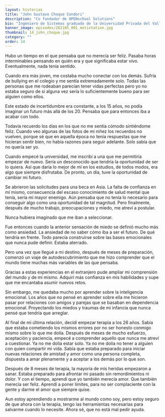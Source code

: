 ```yaml
---
layout: historias
title: "John Gustavo Choque Condori"
description: "Co fundador de OPENschool Solutions"
bio: "Ingeniero de Sistemas graduado de la Universidad Privada del Valle. Co fundador de OPENschool Solutions. Co-fundador de Quantic Games, un equipo de desarrollo de juegos premiado por la ABV el 2019; Empoderando Juventudes La Paz, una organizacion para crear impacto en el ambito de equidad de genero y medioambiente. Ganador de concursos de escritura nacionales, JCI TOYP Bolivia 2019, y becas en Noruega, Japon y Estados Unidos. Expositor en eventos de tecnologia en Italia, Suiza y Alemania."
banner_image: episodes/202105_001_motivtation.jpg
thumbnail: 14_john_choque.jpg
category: ""
order: 14
---
```


Hubo un tiempo en el que pensaba que no merecía ser feliz. Pasaba horas interminables pensando en quién era y que significaba estar vivo. Eventualmente, nada tenía sentido.

Cuando era más joven, me costaba mucho conectar con los demás. Sufría de bullying en el colegio y me sentía extremadamente solo. Todas las personas que me rodeaban parecían tener vidas perfectas pero yo no estaba seguro de si alguna vez sería lo suficientemente bueno para ser alguien como ellos.

Este estado de incertidumbre era constante, a los 15 años, no podía imaginar un futuro más allá de los 20. Pensaba que para entonces iba a acabar con todo.

Todavía recuerdo los días en los que no me sentía cómodo sintiéndome feliz. Cuando veo algunas de las fotos de mi niñez los recuerdos no vuelven, porque sé que en aquella época no tenía respuestas que me hicieran sentir bien, no había razones para seguir adelante. Solo sabía que no quería ser yo.

Cuando empecé la universidad, me inscribí a una que me permitiría empezar de nuevo. Sería un desconocido que tendría la oportunidad de ser lo quiera. Así que daría lo mejor de mí en los estudios, de todos modos, era algo que siempre disfrutaba. De pronto, un día, tuve la oportunidad de cambiar mi futuro.

Se abrieron las solicitudes para una beca en Asia. La falta de confianza en mí mismo, consecuencia del escaso conocimiento de salud mental que tenía, sería mi mayor enemigo. Aún pensaba que no tenía lo necesario para conseguir algo como una oportunidad de tal magnitud. Pero finalmente, después de mucho trabajo, preocupaciones y miedo, me atreví a postular.

Nunca hubiera imaginado que me iban a seleccionar. 

Fue entonces cuando la anterior sensación de miedo se definió mucho más como ansiedad. La ansiedad de no saber cómo iba a ser el futuro. De qué tendría en frente. Todo parecía construirse sobre las bases emocionales que nunca pude definir. Estaba aterrado.

Pero una vez que llegué a mi destino, después de meses de preparación, comenzó un viaje de autodescubrimiento que me hizo comprender que el mundo tiene muchas más variables de las que pensaba.

Gracias a estas experiencias en el extranjero pude ampliar mi comprensión del mundo y de mí mismo. Adquirí más confianza en mis habilidades y supe que me encantaba asumir nuevos retos.

Sin embargo, me quedaba mucho por aprender sobre la inteligencia emocional. Los años que no pensé en aprender sobre ella me hicieron pasar por relaciones con amigos y parejas que se basaban en dependencia emocional. Proyectando los miedos y traumas de mi infancia que nunca pensé que tendría que arreglar.

Al final de mi última relación, decidí empezar terapia a los 26 años. Sabía que estaba cometiendo los mismos errores por no ser honesto conmigo mismo sobre lo que me dolía. Después de meses de mucho esfuerzo, aceptación y paciencia, empecé a comprender aquello que nunca me atreví a cuestionar. Ya no me dolía estar solo. Ya no me dolía no tener a alguien con quien compartir mi vida. Sabía que estaba preparado para iniciar nuevas relaciones de amistad y amor como una persona completa, dispuesta a amar plenamente y a aceptar a los demás por lo que son.

Después de 8 meses de terapia, la mayoría de mis heridas empezaron a sanar. Estaba
preparado para afrontar mi pasado sin remordimientos ni dolor. Y con el tiempo, aprendí que
yo también merecía amor. Que también merecía ser feliz. Aprendí a poner límites, para no
ser complaciente con la gente y darme el amor que siempre quise.

Aun estoy aprendiendo a mostrarme al mundo como soy, pero estoy seguro de que ahora
con la terapia, tengo las herramientas necesarias para salvarme cuando lo necesite. Ahora
sé, que no está mal pedir ayuda.
